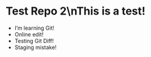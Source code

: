 # Test Repo 2\nThis is a test!
* I’m learning Git!
* Online edit!
* Testing Git Diff!
* Staging mistake!